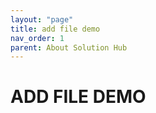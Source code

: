 ```yaml
---
layout: "page"
title: add file demo
nav_order: 1
parent: About Solution Hub
---
```


# ADD FILE DEMO
